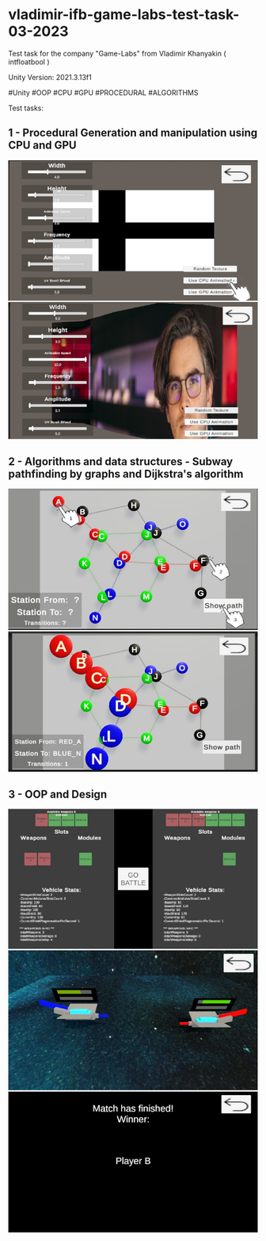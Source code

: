 # vladimir-ifb-game-labs-test-task-03-2023
Test task for the company "Game-Labs" from Vladimir Khanyakin ( intfloatbool )

Unity Version: 2021.3.13f1

#Unity #OOP #CPU #GPU #PROCEDURAL #ALGORITHMS

Test tasks:

## 1 - Procedural Generation and manipulation using CPU and GPU
  ![Alt text](/Screens/Task_0_Procedural_generation_0.jpg "Optional Title")
  ![Alt text](/Screens/Task_0_Procedural_generation_1.jpg "Optional Title")
  
## 2 - Algorithms and data structures - Subway pathfinding by graphs and Dijkstra's algorithm
  ![Alt text](/Screens/Task_1_Algorithms_0.jpg "Optional Title")
  ![Alt text](/Screens/Task_1_Algorithms_1.jpg "Optional Title")
## 3 - OOP and Design
  ![Alt text](/Screens/Task_2_OOP_AND_DESIGN_0.jpg "Optional Title")
  ![Alt text](/Screens/Task_2_OOP_AND_DESIGN_1.jpg "Optional Title")
  ![Alt text](/Screens/Task_2_OOP_AND_DESIGN_2.jpg "Optional Title")
  
